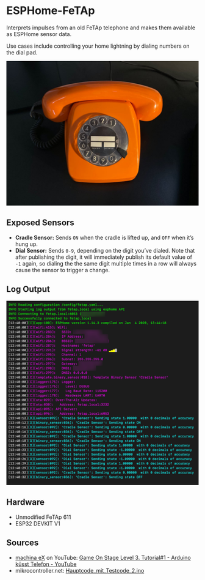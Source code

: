 # ESPHome-FeTAp

Interprets impulses from an old FeTAp telephone and makes them available as ESPHome sensor data.

Use cases include controlling your home lightning by dialing numbers on the dial pad.

<img src="images/orange-fetap-611.jpg" alt="Orange telephone: FeTAp 611" width="640" />

## Exposed Sensors

* **Cradle Sensor:** Sends `ON` when the cradle is lifted up, and `OFF` when it’s hung up.
* **Dial Sensor:** Sends `0-9`, depending on the digit you’ve dialed. Note that after publishing the digit, it will immediately publish its default value of `-1` again, so dialing the the same digit multiple times in a row will always cause the sensor to trigger a change.

## Log Output

<img src="images/log_output.png" alt="ESPHome log output" width="722" />

## Hardware

* Unmodified FeTAp 611
* ESP32 DEVKIT V1

## Sources

* [machina eX](https://www.youtube.com/channel/UClhZwejfKVzuA_tIZgygVYA) on YouTube: [Game On Stage Level 3. Tutorial#1 - Arduino küsst Telefon - YouTube](https://www.youtube.com/watch?v=KcvgQ9eWKDU)
* mikrocontroller.net: [Hauptcode_mit_Testcode_2.ino](https://www.mikrocontroller.net/attachment/highlight/431817)

